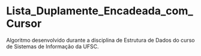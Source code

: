 # Lista_Duplamente_Encadeada_com_Cursor

Algoritmo desenvolvido durante a disciplina de Estrutura de Dados do curso de Sistemas de Informação da UFSC.
